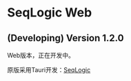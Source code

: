 # SeqLogic Web

## (Developing) Version 1.2.0

Web版本，正在开发中。

原版采用Tauri开发：[SeqLogic](https://github.com/yyhhenry/seq-logic)
